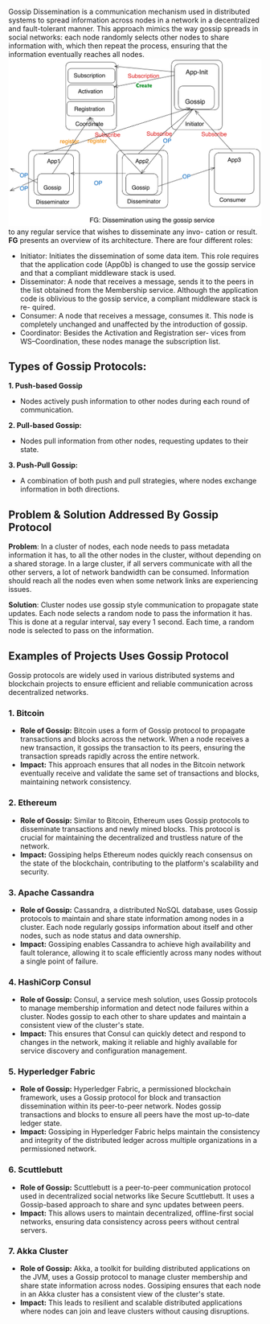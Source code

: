 Gossip Dissemination is a communication mechanism used in distributed systems to spread information across nodes in a network in a decentralized and fault-tolerant manner. This approach mimics the way gossip spreads in social networks: each node randomly selects other nodes to share information with, which then repeat the process, ensuring that the information eventually reaches all nodes.
![alt text](assets/image.png)
to any regular service that wishes to disseminate any invo- cation or result. **FG** presents an overview of its architecture. There are four different roles:

- Initiator: Initiates the dissemination of some data item. This role requires that the application code (App0b) is changed to use the gossip service and that a compliant middleware stack is used.
- Disseminator: A node that receives a message, sends it to the peers in the list obtained from the Membership service. Although the application code is oblivious to the gossip service, a compliant middleware stack is re- quired.
- Consumer: A node that receives a message, consumes it. This node is completely unchanged and unaffected by the introduction of gossip.
- Coordinator: Besides the Activation and Registration ser- vices from WS–Coordination, these nodes manage the subscription list.

## Types of Gossip Protocols:
**1. Push-based Gossip** 
- Nodes actively push information to other nodes during each round of communication.
 
**2. Pull-based Gossip:**
- Nodes pull information from other nodes, requesting updates to their state.

**3. Push-Pull Gossip:**
- A combination of both push and pull strategies, where nodes exchange information in both directions.

## Problem & Solution Addressed By Gossip Protocol
**Problem**: In a cluster of nodes, each node needs to pass metadata information it has, to all the other nodes in the cluster, without depending on a shared storage. In a large cluster, if all servers communicate with all the other servers, a lot of network bandwidth can be consumed. Information should reach all the nodes even when some network links are experiencing issues.

**Solution**: Cluster nodes use gossip style communication to propagate state updates. Each node selects a random node to pass the information it has. This is done at a regular interval, say every 1 second. Each time, a random node is selected to pass on the information.

## Examples of Projects Uses Gossip Protocol
Gossip protocols are widely used in various distributed systems and blockchain projects to ensure efficient and reliable communication across decentralized networks. 

### 1. **Bitcoin**
   - **Role of Gossip:** Bitcoin uses a form of Gossip protocol to propagate transactions and blocks across the network. When a node receives a new transaction, it gossips the transaction to its peers, ensuring the transaction spreads rapidly across the entire network.
   - **Impact:** This approach ensures that all nodes in the Bitcoin network eventually receive and validate the same set of transactions and blocks, maintaining network consistency.

### 2. **Ethereum**
   - **Role of Gossip:** Similar to Bitcoin, Ethereum uses Gossip protocols to disseminate transactions and newly mined blocks. This protocol is crucial for maintaining the decentralized and trustless nature of the network.
   - **Impact:** Gossiping helps Ethereum nodes quickly reach consensus on the state of the blockchain, contributing to the platform's scalability and security.

### 3. **Apache Cassandra**
   - **Role of Gossip:** Cassandra, a distributed NoSQL database, uses Gossip protocols to maintain and share state information among nodes in a cluster. Each node regularly gossips information about itself and other nodes, such as node status and data ownership.
   - **Impact:** Gossiping enables Cassandra to achieve high availability and fault tolerance, allowing it to scale efficiently across many nodes without a single point of failure.

### 4. **HashiCorp Consul**
   - **Role of Gossip:** Consul, a service mesh solution, uses Gossip protocols to manage membership information and detect node failures within a cluster. Nodes gossip to each other to share updates and maintain a consistent view of the cluster's state.
   - **Impact:** This ensures that Consul can quickly detect and respond to changes in the network, making it reliable and highly available for service discovery and configuration management.

### 5. **Hyperledger Fabric**
   - **Role of Gossip:** Hyperledger Fabric, a permissioned blockchain framework, uses a Gossip protocol for block and transaction dissemination within its peer-to-peer network. Nodes gossip transactions and blocks to ensure all peers have the most up-to-date ledger state.
   - **Impact:** Gossiping in Hyperledger Fabric helps maintain the consistency and integrity of the distributed ledger across multiple organizations in a permissioned network.

### 6. **Scuttlebutt**
   - **Role of Gossip:** Scuttlebutt is a peer-to-peer communication protocol used in decentralized social networks like Secure Scuttlebutt. It uses a Gossip-based approach to share and sync updates between peers.
   - **Impact:** This allows users to maintain decentralized, offline-first social networks, ensuring data consistency across peers without central servers.

### 7. **Akka Cluster**
   - **Role of Gossip:** Akka, a toolkit for building distributed applications on the JVM, uses a Gossip protocol to manage cluster membership and share state information across nodes. Gossiping ensures that each node in an Akka cluster has a consistent view of the cluster's state.
   - **Impact:** This leads to resilient and scalable distributed applications where nodes can join and leave clusters without causing disruptions.
